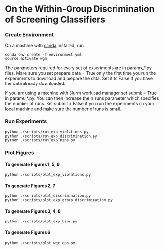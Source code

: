 # On the Within-Group Discrimination of Screening Classifiers

### Create Environment
On a machine with [conda](https://docs.conda.io/en/latest/) installed, run
```angular2html
conda env create -f environment.yml
source activate wgm
```
The parameters required for every set of experiments are in params_*.py files. 
Make sure you set prepare_data = True only the first time you run the experiments to download and prepare the data.
Set it to False if you have the data already downloaded. 

If you are using a machine with [Slurm](https://slurm.schedmd.com/documentation.html) workload manager set submit = True in params_*.py. 
You can then increase the n_runs parameter which specifies the number of runs.
Set submit = False if you run the experiments on your local machine and make sure the number of runs is small.

### Run Experiments

```angular2html
python ./scripts/run_exp_violations.py
python ./scripts/run_exp_discrimination.py
python ./scripts/run_exp_bins.py
```

### Plot Figures

#### To generate Figures 1, 5, 9
```angular2html
python ./scripts/plot_exp_violations.py
```

#### To generate Figures 2, 7
```angular2html
python ./scripts/plot_discrimination.py
python ./scripts/plot_exp_group_discrimination.py
```

#### To generate Figures 3, 4, 8
```angular2html
python ./scripts/plot_exp_bins.py
```

#### To generate Figures 6
```angular2html
python ./scripts/plot_wgc_eps.py
```
